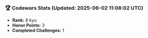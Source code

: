 ### 🏆 Codewars Stats (Updated: 2025-06-02 11:08:02 UTC)

- **Rank:** 8 kyu
- **Honor Points:** 3
- **Completed Challenges:** 1
